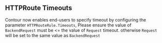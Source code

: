 ## HTTPRoute Timeouts

Contour now enables end-users to specify timeout by configuring the parameter `HTTPRouteRule.Timeouts`, Please ensure the value of `BackendRequest` must be <= the value of `Request` timeout. otherwise `Request` will be set to the same value as `BackendRequest`

